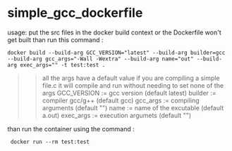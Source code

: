 # simple_gcc_dockerfile

usage:
  put the src files in the docker build context or the Dockerfile won't get built
  than run this command :
    
    docker build --build-arg GCC_VERSION="latest" --build-arg builder=gcc --build-arg gcc_args="-Wall -Wextra" --build-arg name="out" --build-arg exec_args="" -t test:test .
    
   >> all the args have a default value if you are compiling a simple file.c it will compile and run without
   needing to set none of the args
   >> GCC_VERSION := gcc version (default latest)
   >> builder := compiler gcc/g++ (default gcc)
   >> gcc_args := compiling arguments (default "")
   >> name := name of the excutable (default a.out)
   >> exec_args := execution argumets (default "")
  
   than run the container using the command :
   
     docker run --rm test:test
